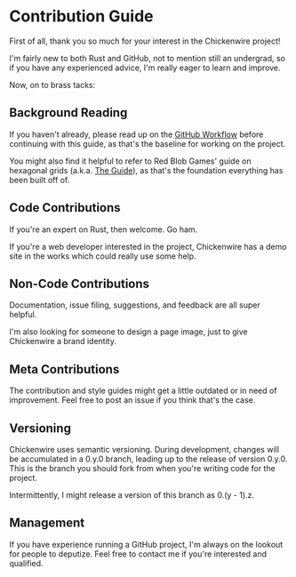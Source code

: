 # Contribution Guide

First of all, thank you so much for your interest in the Chickenwire project!

I'm fairly new to both Rust and GitHub, not to mention still an undergrad, so
if you have any experienced advice, I'm really eager to learn and improve.

Now, on to brass tacks:

## Background Reading
If you haven't already, please read up on the
[GitHub Workflow](https://guides.github.com/introduction/flow/) before
continuing with this guide, as that's the baseline for working on the project.

You might also find it helpful to refer to Red Blob Games' guide on hexagonal
grids (a.k.a. [The Guide](https://www.redblobgames.com/grids/hexagons)), as
that's the foundation everything has been built off of.

## Code Contributions
If you're an expert on Rust, then welcome. Go ham.

If you're a web developer interested in the project, Chickenwire has a demo
site in the works which could really use some help.

## Non-Code Contributions
Documentation, issue filing, suggestions, and feedback are all super helpful.

I'm also looking for someone to design a page image, just to give Chickenwire
a brand identity.

## Meta Contributions
The contribution and style guides might get a little outdated or in need of
improvement. Feel free to post an issue if you think that's the case.

## Versioning
Chickenwire uses semantic versioning. During development, changes will be
accumulated in a 0.y.0 branch, leading up to the release of version 0.y.0.
This is the branch you should fork from when you're writing code for the
project.

Intermittently, I might release a version of this branch as 0.(y - 1).z.

## Management
If you have experience running a GitHub project, I'm always on the lookout for
people to deputize. Feel free to contact me if you're interested and
qualified.
